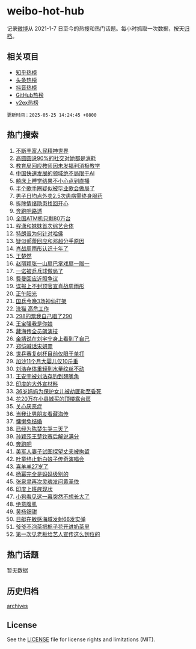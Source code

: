# weibo-hot-hub

记录[微博](https://www.weibo.com)从 2021-1-7 日至今的热搜和热门话题。每小时抓取一次数据，按天[归档](archives)。

## 相关项目

- [知乎热榜](https://github.com/lonnyzhang423/zhihu-hot-hub)
- [头条热榜](https://github.com/lonnyzhang423/toutiao-hot-hub)
- [抖音热榜](https://github.com/lonnyzhang423/douyin-hot-hub)
- [GitHub热榜](https://github.com/lonnyzhang423/github-hot-hub)
- [v2ex热榜](https://github.com/lonnyzhang423/v2ex-hot-hub)


`更新时间：2025-05-25 14:24:45 +0800`

## 热门搜索

1. [不断丰富人民精神世界](https://m.weibo.cn/search?containerid=100103type%3D1%26t%3D10%26q%3D%23%E4%B8%8D%E6%96%AD%E4%B8%B0%E5%AF%8C%E4%BA%BA%E6%B0%91%E7%B2%BE%E7%A5%9E%E4%B8%96%E7%95%8C%23&stream_entry_id=51&isnewpage=1&extparam=seat%3D1%26pos%3D0%26cate%3D10103%26c_type%3D51%26filter_type%3Drealtimehot%26stream_entry_id%3D51%26q%3D%2523%25E4%25B8%258D%25E6%2596%25AD%25E4%25B8%25B0%25E5%25AF%258C%25E4%25BA%25BA%25E6%25B0%2591%25E7%25B2%25BE%25E7%25A5%259E%25E4%25B8%2596%25E7%2595%258C%2523%26dgr%3D0%26display_time%3D1748154283%26pre_seqid%3D17481542837080391324752)
1. [高圆圆说90%的社交对她都是消耗](https://m.weibo.cn/search?containerid=100103type%3D1%26t%3D10%26q%3D%23%E9%AB%98%E5%9C%86%E5%9C%86%E8%AF%B490%25%E7%9A%84%E7%A4%BE%E4%BA%A4%E5%AF%B9%E5%A5%B9%E9%83%BD%E6%98%AF%E6%B6%88%E8%80%97%23&stream_entry_id=31&isnewpage=1&extparam=seat%3D1%26realpos%3D1%26flag%3D1%26band_rank%3D1%26pos%3D0%26lcate%3D5001%26c_type%3D31%26cate%3D5001%26filter_type%3Drealtimehot%26stream_entry_id%3D31%26q%3D%2523%25E9%25AB%2598%25E5%259C%2586%25E5%259C%2586%25E8%25AF%25B490%2525%25E7%259A%2584%25E7%25A4%25BE%25E4%25BA%25A4%25E5%25AF%25B9%25E5%25A5%25B9%25E9%2583%25BD%25E6%2598%25AF%25E6%25B6%2588%25E8%2580%2597%2523%26dgr%3D0%26display_time%3D1748154283%26pre_seqid%3D17481542837080391324752)
1. [教育局回应教师因未发福利消极教学](https://m.weibo.cn/search?containerid=100103type%3D1%26t%3D10%26q%3D%23%E6%95%99%E8%82%B2%E5%B1%80%E5%9B%9E%E5%BA%94%E6%95%99%E5%B8%88%E5%9B%A0%E6%9C%AA%E5%8F%91%E7%A6%8F%E5%88%A9%E6%B6%88%E6%9E%81%E6%95%99%E5%AD%A6%23&stream_entry_id=31&isnewpage=1&extparam=seat%3D1%26realpos%3D2%26flag%3D1%26band_rank%3D2%26pos%3D1%26lcate%3D5001%26c_type%3D31%26cate%3D5001%26filter_type%3Drealtimehot%26stream_entry_id%3D31%26q%3D%2523%25E6%2595%2599%25E8%2582%25B2%25E5%25B1%2580%25E5%259B%259E%25E5%25BA%2594%25E6%2595%2599%25E5%25B8%2588%25E5%259B%25A0%25E6%259C%25AA%25E5%258F%2591%25E7%25A6%258F%25E5%2588%25A9%25E6%25B6%2588%25E6%259E%2581%25E6%2595%2599%25E5%25AD%25A6%2523%26dgr%3D0%26display_time%3D1748154283%26pre_seqid%3D17481542837080391324752)
1. [中国快速发展的领域绝不局限于AI](https://m.weibo.cn/search?containerid=100103type%3D1%26t%3D10%26q%3D%23%E4%B8%AD%E5%9B%BD%E5%BF%AB%E9%80%9F%E5%8F%91%E5%B1%95%E7%9A%84%E9%A2%86%E5%9F%9F%E7%BB%9D%E4%B8%8D%E5%B1%80%E9%99%90%E4%BA%8EAI%23&stream_entry_id=31&isnewpage=1&extparam=seat%3D1%26realpos%3D3%26flag%3D1%26band_rank%3D3%26pos%3D2%26lcate%3D5001%26c_type%3D31%26cate%3D5001%26filter_type%3Drealtimehot%26stream_entry_id%3D31%26q%3D%2523%25E4%25B8%25AD%25E5%259B%25BD%25E5%25BF%25AB%25E9%2580%259F%25E5%258F%2591%25E5%25B1%2595%25E7%259A%2584%25E9%25A2%2586%25E5%259F%259F%25E7%25BB%259D%25E4%25B8%258D%25E5%25B1%2580%25E9%2599%2590%25E4%25BA%258EAI%2523%26dgr%3D0%26display_time%3D1748154283%26pre_seqid%3D17481542837080391324752)
1. [躺床上睡觉结果不小心点到直播](https://m.weibo.cn/search?containerid=100103type%3D1%26t%3D10%26q%3D%E8%BA%BA%E5%BA%8A%E4%B8%8A%E7%9D%A1%E8%A7%89%E7%BB%93%E6%9E%9C%E4%B8%8D%E5%B0%8F%E5%BF%83%E7%82%B9%E5%88%B0%E7%9B%B4%E6%92%AD&stream_entry_id=31&isnewpage=1&extparam=seat%3D1%26realpos%3D4%26flag%3D2%26band_rank%3D4%26pos%3D3%26lcate%3D5001%26c_type%3D31%26cate%3D5001%26filter_type%3Drealtimehot%26stream_entry_id%3D31%26q%3D%25E8%25BA%25BA%25E5%25BA%258A%25E4%25B8%258A%25E7%259D%25A1%25E8%25A7%2589%25E7%25BB%2593%25E6%259E%259C%25E4%25B8%258D%25E5%25B0%258F%25E5%25BF%2583%25E7%2582%25B9%25E5%2588%25B0%25E7%259B%25B4%25E6%2592%25AD%26dgr%3D0%26display_time%3D1748154283%26pre_seqid%3D17481542837080391324752)
1. [半个歌手圈疑似被毕业歌会做局了](https://m.weibo.cn/search?containerid=100103type%3D1%26t%3D10%26q%3D%E5%8D%8A%E4%B8%AA%E6%AD%8C%E6%89%8B%E5%9C%88%E7%96%91%E4%BC%BC%E8%A2%AB%E6%AF%95%E4%B8%9A%E6%AD%8C%E4%BC%9A%E5%81%9A%E5%B1%80%E4%BA%86&stream_entry_id=31&isnewpage=1&extparam=seat%3D1%26realpos%3D5%26flag%3D2%26band_rank%3D5%26pos%3D4%26lcate%3D5001%26c_type%3D31%26cate%3D5001%26filter_type%3Drealtimehot%26stream_entry_id%3D31%26q%3D%25E5%258D%258A%25E4%25B8%25AA%25E6%25AD%258C%25E6%2589%258B%25E5%259C%2588%25E7%2596%2591%25E4%25BC%25BC%25E8%25A2%25AB%25E6%25AF%2595%25E4%25B8%259A%25E6%25AD%258C%25E4%25BC%259A%25E5%2581%259A%25E5%25B1%2580%25E4%25BA%2586%26dgr%3D0%26display_time%3D1748154283%26pre_seqid%3D17481542837080391324752)
1. [男子日均点外卖2.5次患病需终身服药](https://m.weibo.cn/search?containerid=100103type%3D1%26t%3D10%26q%3D%23%E7%94%B7%E5%AD%90%E6%97%A5%E5%9D%87%E7%82%B9%E5%A4%96%E5%8D%962.5%E6%AC%A1%E6%82%A3%E7%97%85%E9%9C%80%E7%BB%88%E8%BA%AB%E6%9C%8D%E8%8D%AF%23&stream_entry_id=31&isnewpage=1&extparam=seat%3D1%26realpos%3D6%26flag%3D0%26band_rank%3D6%26pos%3D5%26lcate%3D5001%26c_type%3D31%26cate%3D5001%26filter_type%3Drealtimehot%26stream_entry_id%3D31%26q%3D%2523%25E7%2594%25B7%25E5%25AD%2590%25E6%2597%25A5%25E5%259D%2587%25E7%2582%25B9%25E5%25A4%2596%25E5%258D%25962.5%25E6%25AC%25A1%25E6%2582%25A3%25E7%2597%2585%25E9%259C%2580%25E7%25BB%2588%25E8%25BA%25AB%25E6%259C%258D%25E8%258D%25AF%2523%26dgr%3D0%26display_time%3D1748154283%26pre_seqid%3D17481542837080391324752)
1. [拆除情绪隐患找回开心](https://m.weibo.cn/search?containerid=100103type%3D1%26t%3D10%26q%3D%23%E6%8B%86%E9%99%A4%E6%83%85%E7%BB%AA%E9%9A%90%E6%82%A3%E6%89%BE%E5%9B%9E%E5%BC%80%E5%BF%83%23&stream_entry_id=31&isnewpage=1&extparam=seat%3D1%26adid%3D287534%26stream_entry_id%3D31%26lcate%3D5001%26q%3D%2523%25E6%258B%2586%25E9%2599%25A4%25E6%2583%2585%25E7%25BB%25AA%25E9%259A%2590%25E6%2582%25A3%25E6%2589%25BE%25E5%259B%259E%25E5%25BC%2580%25E5%25BF%2583%2523%26pos%3D6%26band_rank%3D7%26topic_ad%3D1%26cate%3D5001%26filter_type%3Drealtimehot%26is_ad_pos%3D1%26c_type%3D31%26dgr%3D0%26display_time%3D1748154283%26pre_seqid%3D17481542837080391324752)
1. [奔跑吧路透](https://m.weibo.cn/search?containerid=100103type%3D1%26t%3D10%26q%3D%E5%A5%94%E8%B7%91%E5%90%A7%E8%B7%AF%E9%80%8F&stream_entry_id=31&isnewpage=1&extparam=seat%3D1%26realpos%3D7%26flag%3D1%26band_rank%3D7%26pos%3D7%26lcate%3D5001%26c_type%3D31%26cate%3D5001%26filter_type%3Drealtimehot%26stream_entry_id%3D31%26q%3D%25E5%25A5%2594%25E8%25B7%2591%25E5%2590%25A7%25E8%25B7%25AF%25E9%2580%258F%26dgr%3D0%26display_time%3D1748154283%26pre_seqid%3D17481542837080391324752)
1. [全国ATM机只剩80万台](https://m.weibo.cn/search?containerid=100103type%3D1%26t%3D10%26q%3D%23%E5%85%A8%E5%9B%BDATM%E6%9C%BA%E5%8F%AA%E5%89%A980%E4%B8%87%E5%8F%B0%23&stream_entry_id=31&isnewpage=1&extparam=seat%3D1%26realpos%3D8%26flag%3D1%26band_rank%3D8%26pos%3D8%26lcate%3D5001%26c_type%3D31%26cate%3D5001%26filter_type%3Drealtimehot%26stream_entry_id%3D31%26q%3D%2523%25E5%2585%25A8%25E5%259B%25BDATM%25E6%259C%25BA%25E5%258F%25AA%25E5%2589%25A980%25E4%25B8%2587%25E5%258F%25B0%2523%26dgr%3D0%26display_time%3D1748154283%26pre_seqid%3D17481542837080391324752)
1. [程潇和妹妹首次综艺合体](https://m.weibo.cn/search?containerid=100103type%3D1%26t%3D10%26q%3D%23%E7%A8%8B%E6%BD%87%E5%92%8C%E5%A6%B9%E5%A6%B9%E9%A6%96%E6%AC%A1%E7%BB%BC%E8%89%BA%E5%90%88%E4%BD%93%23&stream_entry_id=31&isnewpage=1&extparam=seat%3D1%26realpos%3D9%26flag%3D0%26band_rank%3D9%26pos%3D9%26lcate%3D5001%26c_type%3D31%26cate%3D5001%26filter_type%3Drealtimehot%26stream_entry_id%3D31%26q%3D%2523%25E7%25A8%258B%25E6%25BD%2587%25E5%2592%258C%25E5%25A6%25B9%25E5%25A6%25B9%25E9%25A6%2596%25E6%25AC%25A1%25E7%25BB%25BC%25E8%2589%25BA%25E5%2590%2588%25E4%25BD%2593%2523%26dgr%3D0%26display_time%3D1748154283%26pre_seqid%3D17481542837080391324752)
1. [特朗普为何针对哈佛](https://m.weibo.cn/search?containerid=100103type%3D1%26t%3D10%26q%3D%23%E7%89%B9%E6%9C%97%E6%99%AE%E4%B8%BA%E4%BD%95%E9%92%88%E5%AF%B9%E5%93%88%E4%BD%9B%23&stream_entry_id=31&isnewpage=1&extparam=seat%3D1%26realpos%3D10%26flag%3D1%26band_rank%3D10%26pos%3D10%26lcate%3D5001%26c_type%3D31%26cate%3D5001%26filter_type%3Drealtimehot%26stream_entry_id%3D31%26q%3D%2523%25E7%2589%25B9%25E6%259C%2597%25E6%2599%25AE%25E4%25B8%25BA%25E4%25BD%2595%25E9%2592%2588%25E5%25AF%25B9%25E5%2593%2588%25E4%25BD%259B%2523%26dgr%3D0%26display_time%3D1748154283%26pre_seqid%3D17481542837080391324752)
1. [疑似郝蕾回应和邓超分手原因](https://m.weibo.cn/search?containerid=100103type%3D1%26t%3D10%26q%3D%23%E7%96%91%E4%BC%BC%E9%83%9D%E8%95%BE%E5%9B%9E%E5%BA%94%E5%92%8C%E9%82%93%E8%B6%85%E5%88%86%E6%89%8B%E5%8E%9F%E5%9B%A0%23&stream_entry_id=31&isnewpage=1&extparam=seat%3D1%26realpos%3D11%26flag%3D2%26band_rank%3D11%26pos%3D11%26lcate%3D5001%26c_type%3D31%26cate%3D5001%26filter_type%3Drealtimehot%26stream_entry_id%3D31%26q%3D%2523%25E7%2596%2591%25E4%25BC%25BC%25E9%2583%259D%25E8%2595%25BE%25E5%259B%259E%25E5%25BA%2594%25E5%2592%258C%25E9%2582%2593%25E8%25B6%2585%25E5%2588%2586%25E6%2589%258B%25E5%258E%259F%25E5%259B%25A0%2523%26dgr%3D0%26display_time%3D1748154283%26pre_seqid%3D17481542837080391324752)
1. [肖战周雨彤认识十年了](https://m.weibo.cn/search?containerid=100103type%3D1%26t%3D10%26q%3D%23%E8%82%96%E6%88%98%E5%91%A8%E9%9B%A8%E5%BD%A4%E8%AE%A4%E8%AF%86%E5%8D%81%E5%B9%B4%E4%BA%86%23&stream_entry_id=31&isnewpage=1&extparam=seat%3D1%26realpos%3D12%26flag%3D1%26band_rank%3D12%26pos%3D12%26lcate%3D5001%26c_type%3D31%26cate%3D5001%26filter_type%3Drealtimehot%26stream_entry_id%3D31%26q%3D%2523%25E8%2582%2596%25E6%2588%2598%25E5%2591%25A8%25E9%259B%25A8%25E5%25BD%25A4%25E8%25AE%25A4%25E8%25AF%2586%25E5%258D%2581%25E5%25B9%25B4%25E4%25BA%2586%2523%26dgr%3D0%26display_time%3D1748154283%26pre_seqid%3D17481542837080391324752)
1. [王楚然](https://m.weibo.cn/search?containerid=100103type%3D1%26t%3D10%26q%3D%E7%8E%8B%E6%A5%9A%E7%84%B6&stream_entry_id=31&isnewpage=1&extparam=seat%3D1%26realpos%3D13%26flag%3D1%26band_rank%3D13%26pos%3D13%26lcate%3D5001%26c_type%3D31%26cate%3D5001%26filter_type%3Drealtimehot%26stream_entry_id%3D31%26q%3D%25E7%258E%258B%25E6%25A5%259A%25E7%2584%25B6%26dgr%3D0%26display_time%3D1748154283%26pre_seqid%3D17481542837080391324752)
1. [赵丽颖张一山扇巴掌戏扇一赠一](https://m.weibo.cn/search?containerid=100103type%3D1%26t%3D10%26q%3D%E8%B5%B5%E4%B8%BD%E9%A2%96%E5%BC%A0%E4%B8%80%E5%B1%B1%E6%89%87%E5%B7%B4%E6%8E%8C%E6%88%8F%E6%89%87%E4%B8%80%E8%B5%A0%E4%B8%80&stream_entry_id=31&isnewpage=1&extparam=seat%3D1%26realpos%3D14%26flag%3D1%26band_rank%3D14%26pos%3D14%26lcate%3D5001%26c_type%3D31%26cate%3D5001%26filter_type%3Drealtimehot%26stream_entry_id%3D31%26q%3D%25E8%25B5%25B5%25E4%25B8%25BD%25E9%25A2%2596%25E5%25BC%25A0%25E4%25B8%2580%25E5%25B1%25B1%25E6%2589%2587%25E5%25B7%25B4%25E6%258E%258C%25E6%2588%258F%25E6%2589%2587%25E4%25B8%2580%25E8%25B5%25A0%25E4%25B8%2580%26dgr%3D0%26display_time%3D1748154283%26pre_seqid%3D17481542837080391324752)
1. [一诺被乒乓球做局了](https://m.weibo.cn/search?containerid=100103type%3D1%26t%3D10%26q%3D%23%E4%B8%80%E8%AF%BA%E8%A2%AB%E4%B9%92%E4%B9%93%E7%90%83%E5%81%9A%E5%B1%80%E4%BA%86%23&stream_entry_id=31&isnewpage=1&extparam=seat%3D1%26realpos%3D15%26flag%3D0%26band_rank%3D15%26pos%3D15%26lcate%3D5001%26c_type%3D31%26cate%3D5001%26filter_type%3Drealtimehot%26stream_entry_id%3D31%26q%3D%2523%25E4%25B8%2580%25E8%25AF%25BA%25E8%25A2%25AB%25E4%25B9%2592%25E4%25B9%2593%25E7%2590%2583%25E5%2581%259A%25E5%25B1%2580%25E4%25BA%2586%2523%26dgr%3D0%26display_time%3D1748154283%26pre_seqid%3D17481542837080391324752)
1. [费曼回应近照争议](https://m.weibo.cn/search?containerid=100103type%3D1%26t%3D10%26q%3D%23%E8%B4%B9%E6%9B%BC%E5%9B%9E%E5%BA%94%E8%BF%91%E7%85%A7%E4%BA%89%E8%AE%AE%23&stream_entry_id=31&isnewpage=1&extparam=seat%3D1%26realpos%3D16%26flag%3D1%26band_rank%3D16%26pos%3D16%26lcate%3D5001%26c_type%3D31%26cate%3D5001%26filter_type%3Drealtimehot%26stream_entry_id%3D31%26q%3D%2523%25E8%25B4%25B9%25E6%259B%25BC%25E5%259B%259E%25E5%25BA%2594%25E8%25BF%2591%25E7%2585%25A7%25E4%25BA%2589%25E8%25AE%25AE%2523%26dgr%3D0%26display_time%3D1748154283%26pre_seqid%3D17481542837080391324752)
1. [谍报上不封顶官宣肖战周雨彤](https://m.weibo.cn/search?containerid=100103type%3D1%26t%3D10%26q%3D%23%E8%B0%8D%E6%8A%A5%E4%B8%8A%E4%B8%8D%E5%B0%81%E9%A1%B6%E5%AE%98%E5%AE%A3%E8%82%96%E6%88%98%E5%91%A8%E9%9B%A8%E5%BD%A4%23&stream_entry_id=31&isnewpage=1&extparam=seat%3D1%26realpos%3D17%26flag%3D0%26band_rank%3D17%26pos%3D17%26lcate%3D5001%26c_type%3D31%26cate%3D5001%26filter_type%3Drealtimehot%26stream_entry_id%3D31%26q%3D%2523%25E8%25B0%258D%25E6%258A%25A5%25E4%25B8%258A%25E4%25B8%258D%25E5%25B0%2581%25E9%25A1%25B6%25E5%25AE%2598%25E5%25AE%25A3%25E8%2582%2596%25E6%2588%2598%25E5%2591%25A8%25E9%259B%25A8%25E5%25BD%25A4%2523%26dgr%3D0%26display_time%3D1748154283%26pre_seqid%3D17481542837080391324752)
1. [正午阳光](https://m.weibo.cn/search?containerid=100103type%3D1%26t%3D10%26q%3D%E6%AD%A3%E5%8D%88%E9%98%B3%E5%85%89&stream_entry_id=31&isnewpage=1&extparam=seat%3D1%26realpos%3D18%26flag%3D0%26band_rank%3D18%26pos%3D18%26lcate%3D5001%26c_type%3D31%26cate%3D5001%26filter_type%3Drealtimehot%26stream_entry_id%3D31%26q%3D%25E6%25AD%25A3%25E5%258D%2588%25E9%2598%25B3%25E5%2585%2589%26dgr%3D0%26display_time%3D1748154283%26pre_seqid%3D17481542837080391324752)
1. [国乒今晚3场神仙打架](https://m.weibo.cn/search?containerid=100103type%3D1%26t%3D10%26q%3D%E5%9B%BD%E4%B9%92%E4%BB%8A%E6%99%9A3%E5%9C%BA%E7%A5%9E%E4%BB%99%E6%89%93%E6%9E%B6&stream_entry_id=31&isnewpage=1&extparam=seat%3D1%26realpos%3D19%26flag%3D0%26band_rank%3D19%26pos%3D19%26lcate%3D5001%26c_type%3D31%26cate%3D5001%26filter_type%3Drealtimehot%26stream_entry_id%3D31%26q%3D%25E5%259B%25BD%25E4%25B9%2592%25E4%25BB%258A%25E6%2599%259A3%25E5%259C%25BA%25E7%25A5%259E%25E4%25BB%2599%25E6%2589%2593%25E6%259E%25B6%26dgr%3D0%26display_time%3D1748154283%26pre_seqid%3D17481542837080391324752)
1. [洗猫 高危工作](https://m.weibo.cn/search?containerid=100103type%3D1%26t%3D10%26q%3D%E6%B4%97%E7%8C%AB+%E9%AB%98%E5%8D%B1%E5%B7%A5%E4%BD%9C&stream_entry_id=31&isnewpage=1&extparam=seat%3D1%26realpos%3D20%26flag%3D0%26band_rank%3D20%26pos%3D20%26lcate%3D5001%26c_type%3D31%26cate%3D5001%26filter_type%3Drealtimehot%26stream_entry_id%3D31%26q%3D%25E6%25B4%2597%25E7%258C%25AB%2520%25E9%25AB%2598%25E5%258D%25B1%25E5%25B7%25A5%25E4%25BD%259C%26dgr%3D0%26display_time%3D1748154283%26pre_seqid%3D17481542837080391324752)
1. [298的票我自己唱了290](https://m.weibo.cn/search?containerid=100103type%3D1%26t%3D10%26q%3D298%E7%9A%84%E7%A5%A8%E6%88%91%E8%87%AA%E5%B7%B1%E5%94%B1%E4%BA%86290&stream_entry_id=31&isnewpage=1&extparam=seat%3D1%26realpos%3D21%26flag%3D1%26band_rank%3D21%26pos%3D21%26lcate%3D5001%26c_type%3D31%26cate%3D5001%26filter_type%3Drealtimehot%26stream_entry_id%3D31%26q%3D298%25E7%259A%2584%25E7%25A5%25A8%25E6%2588%2591%25E8%2587%25AA%25E5%25B7%25B1%25E5%2594%25B1%25E4%25BA%2586290%26dgr%3D0%26display_time%3D1748154283%26pre_seqid%3D17481542837080391324752)
1. [王宝强我是你娘](https://m.weibo.cn/search?containerid=100103type%3D1%26t%3D10%26q%3D%E7%8E%8B%E5%AE%9D%E5%BC%BA%E6%88%91%E6%98%AF%E4%BD%A0%E5%A8%98&stream_entry_id=31&isnewpage=1&extparam=seat%3D1%26realpos%3D22%26flag%3D1%26band_rank%3D22%26pos%3D22%26lcate%3D5001%26c_type%3D31%26cate%3D5001%26filter_type%3Drealtimehot%26stream_entry_id%3D31%26q%3D%25E7%258E%258B%25E5%25AE%259D%25E5%25BC%25BA%25E6%2588%2591%25E6%2598%25AF%25E4%25BD%25A0%25E5%25A8%2598%26dgr%3D0%26display_time%3D1748154283%26pre_seqid%3D17481542837080391324752)
1. [藏海传全员飙演技](https://m.weibo.cn/search?containerid=100103type%3D1%26t%3D10%26q%3D%23%E8%97%8F%E6%B5%B7%E4%BC%A0%E5%85%A8%E5%91%98%E9%A3%99%E6%BC%94%E6%8A%80%23&stream_entry_id=31&isnewpage=1&extparam=seat%3D1%26realpos%3D23%26flag%3D1%26band_rank%3D23%26pos%3D23%26lcate%3D5001%26c_type%3D31%26cate%3D5001%26filter_type%3Drealtimehot%26stream_entry_id%3D31%26q%3D%2523%25E8%2597%258F%25E6%25B5%25B7%25E4%25BC%25A0%25E5%2585%25A8%25E5%2591%2598%25E9%25A3%2599%25E6%25BC%2594%25E6%258A%2580%2523%26dgr%3D0%26display_time%3D1748154283%26pre_seqid%3D17481542837080391324752)
1. [金靖说在刘宇宁身上看到了自己](https://m.weibo.cn/search?containerid=100103type%3D1%26t%3D10%26q%3D%23%E9%87%91%E9%9D%96%E8%AF%B4%E5%9C%A8%E5%88%98%E5%AE%87%E5%AE%81%E8%BA%AB%E4%B8%8A%E7%9C%8B%E5%88%B0%E4%BA%86%E8%87%AA%E5%B7%B1%23&stream_entry_id=31&isnewpage=1&extparam=seat%3D1%26realpos%3D24%26flag%3D1%26band_rank%3D24%26pos%3D24%26lcate%3D5001%26c_type%3D31%26cate%3D5001%26filter_type%3Drealtimehot%26stream_entry_id%3D31%26q%3D%2523%25E9%2587%2591%25E9%259D%2596%25E8%25AF%25B4%25E5%259C%25A8%25E5%2588%2598%25E5%25AE%2587%25E5%25AE%2581%25E8%25BA%25AB%25E4%25B8%258A%25E7%259C%258B%25E5%2588%25B0%25E4%25BA%2586%25E8%2587%25AA%25E5%25B7%25B1%2523%26dgr%3D0%26display_time%3D1748154283%26pre_seqid%3D17481542837080391324752)
1. [郑恺喊话宋妍霏](https://m.weibo.cn/search?containerid=100103type%3D1%26t%3D10%26q%3D%E9%83%91%E6%81%BA%E5%96%8A%E8%AF%9D%E5%AE%8B%E5%A6%8D%E9%9C%8F&stream_entry_id=31&isnewpage=1&extparam=seat%3D1%26realpos%3D25%26flag%3D1%26band_rank%3D25%26pos%3D25%26lcate%3D5001%26c_type%3D31%26cate%3D5001%26filter_type%3Drealtimehot%26stream_entry_id%3D31%26q%3D%25E9%2583%2591%25E6%2581%25BA%25E5%2596%258A%25E8%25AF%259D%25E5%25AE%258B%25E5%25A6%258D%25E9%259C%258F%26dgr%3D0%26display_time%3D1748154283%26pre_seqid%3D17481542837080391324752)
1. [世乒赛复刻杯目前仅限于单打](https://m.weibo.cn/search?containerid=100103type%3D1%26t%3D10%26q%3D%23%E4%B8%96%E4%B9%92%E8%B5%9B%E5%A4%8D%E5%88%BB%E6%9D%AF%E7%9B%AE%E5%89%8D%E4%BB%85%E9%99%90%E4%BA%8E%E5%8D%95%E6%89%93%23&stream_entry_id=31&isnewpage=1&extparam=seat%3D1%26realpos%3D26%26flag%3D0%26band_rank%3D26%26pos%3D26%26lcate%3D5001%26c_type%3D31%26cate%3D5001%26filter_type%3Drealtimehot%26stream_entry_id%3D31%26q%3D%2523%25E4%25B8%2596%25E4%25B9%2592%25E8%25B5%259B%25E5%25A4%258D%25E5%2588%25BB%25E6%259D%25AF%25E7%259B%25AE%25E5%2589%258D%25E4%25BB%2585%25E9%2599%2590%25E4%25BA%258E%25E5%258D%2595%25E6%2589%2593%2523%26dgr%3D0%26display_time%3D1748154283%26pre_seqid%3D17481542837080391324752)
1. [加沙11个月大婴儿仅10斤重](https://m.weibo.cn/search?containerid=100103type%3D1%26t%3D10%26q%3D%23%E5%8A%A0%E6%B2%9911%E4%B8%AA%E6%9C%88%E5%A4%A7%E5%A9%B4%E5%84%BF%E4%BB%8510%E6%96%A4%E9%87%8D%23&stream_entry_id=31&isnewpage=1&extparam=seat%3D1%26realpos%3D27%26flag%3D1%26band_rank%3D27%26pos%3D27%26lcate%3D5001%26c_type%3D31%26cate%3D5001%26filter_type%3Drealtimehot%26stream_entry_id%3D31%26q%3D%2523%25E5%258A%25A0%25E6%25B2%259911%25E4%25B8%25AA%25E6%259C%2588%25E5%25A4%25A7%25E5%25A9%25B4%25E5%2584%25BF%25E4%25BB%258510%25E6%2596%25A4%25E9%2587%258D%2523%26dgr%3D0%26display_time%3D1748154283%26pre_seqid%3D17481542837080391324752)
1. [刘浩存体重轻到水量纹丝不动](https://m.weibo.cn/search?containerid=100103type%3D1%26t%3D10%26q%3D%E5%88%98%E6%B5%A9%E5%AD%98%E4%BD%93%E9%87%8D%E8%BD%BB%E5%88%B0%E6%B0%B4%E9%87%8F%E7%BA%B9%E4%B8%9D%E4%B8%8D%E5%8A%A8&stream_entry_id=31&isnewpage=1&extparam=seat%3D1%26realpos%3D28%26flag%3D0%26band_rank%3D28%26pos%3D28%26lcate%3D5001%26c_type%3D31%26cate%3D5001%26filter_type%3Drealtimehot%26stream_entry_id%3D31%26q%3D%25E5%2588%2598%25E6%25B5%25A9%25E5%25AD%2598%25E4%25BD%2593%25E9%2587%258D%25E8%25BD%25BB%25E5%2588%25B0%25E6%25B0%25B4%25E9%2587%258F%25E7%25BA%25B9%25E4%25B8%259D%25E4%25B8%258D%25E5%258A%25A8%26dgr%3D0%26display_time%3D1748154283%26pre_seqid%3D17481542837080391324752)
1. [王安宇被刘浩存钓到翘嘴角](https://m.weibo.cn/search?containerid=100103type%3D1%26t%3D10%26q%3D%E7%8E%8B%E5%AE%89%E5%AE%87%E8%A2%AB%E5%88%98%E6%B5%A9%E5%AD%98%E9%92%93%E5%88%B0%E7%BF%98%E5%98%B4%E8%A7%92&stream_entry_id=31&isnewpage=1&extparam=seat%3D1%26realpos%3D29%26flag%3D1%26band_rank%3D29%26pos%3D29%26lcate%3D5001%26c_type%3D31%26cate%3D5001%26filter_type%3Drealtimehot%26stream_entry_id%3D31%26q%3D%25E7%258E%258B%25E5%25AE%2589%25E5%25AE%2587%25E8%25A2%25AB%25E5%2588%2598%25E6%25B5%25A9%25E5%25AD%2598%25E9%2592%2593%25E5%2588%25B0%25E7%25BF%2598%25E5%2598%25B4%25E8%25A7%2592%26dgr%3D0%26display_time%3D1748154283%26pre_seqid%3D17481542837080391324752)
1. [印度的大外宣材料](https://m.weibo.cn/search?containerid=100103type%3D1%26t%3D10%26q%3D%E5%8D%B0%E5%BA%A6%E7%9A%84%E5%A4%A7%E5%A4%96%E5%AE%A3%E6%9D%90%E6%96%99&stream_entry_id=31&isnewpage=1&extparam=seat%3D1%26realpos%3D30%26flag%3D1%26band_rank%3D30%26pos%3D30%26lcate%3D5001%26c_type%3D31%26cate%3D5001%26filter_type%3Drealtimehot%26stream_entry_id%3D31%26q%3D%25E5%258D%25B0%25E5%25BA%25A6%25E7%259A%2584%25E5%25A4%25A7%25E5%25A4%2596%25E5%25AE%25A3%25E6%259D%2590%25E6%2596%2599%26dgr%3D0%26display_time%3D1748154283%26pre_seqid%3D17481542837080391324752)
1. [36岁妈妈为保护女儿被劫匪勒至昏死](https://m.weibo.cn/search?containerid=100103type%3D1%26t%3D10%26q%3D%2336%E5%B2%81%E5%A6%88%E5%A6%88%E4%B8%BA%E4%BF%9D%E6%8A%A4%E5%A5%B3%E5%84%BF%E8%A2%AB%E5%8A%AB%E5%8C%AA%E5%8B%92%E8%87%B3%E6%98%8F%E6%AD%BB%23&stream_entry_id=31&isnewpage=1&extparam=seat%3D1%26realpos%3D31%26flag%3D1%26band_rank%3D31%26pos%3D31%26lcate%3D5001%26c_type%3D31%26cate%3D5001%26filter_type%3Drealtimehot%26stream_entry_id%3D31%26q%3D%252336%25E5%25B2%2581%25E5%25A6%2588%25E5%25A6%2588%25E4%25B8%25BA%25E4%25BF%259D%25E6%258A%25A4%25E5%25A5%25B3%25E5%2584%25BF%25E8%25A2%25AB%25E5%258A%25AB%25E5%258C%25AA%25E5%258B%2592%25E8%2587%25B3%25E6%2598%258F%25E6%25AD%25BB%2523%26dgr%3D0%26display_time%3D1748154283%26pre_seqid%3D17481542837080391324752)
1. [花20万在小县城买的顶楼露台房](https://m.weibo.cn/search?containerid=100103type%3D1%26t%3D10%26q%3D%E8%8A%B120%E4%B8%87%E5%9C%A8%E5%B0%8F%E5%8E%BF%E5%9F%8E%E4%B9%B0%E7%9A%84%E9%A1%B6%E6%A5%BC%E9%9C%B2%E5%8F%B0%E6%88%BF&stream_entry_id=31&isnewpage=1&extparam=seat%3D1%26realpos%3D32%26flag%3D1%26band_rank%3D32%26pos%3D32%26lcate%3D5001%26c_type%3D31%26cate%3D5001%26filter_type%3Drealtimehot%26stream_entry_id%3D31%26q%3D%25E8%258A%25B120%25E4%25B8%2587%25E5%259C%25A8%25E5%25B0%258F%25E5%258E%25BF%25E5%259F%258E%25E4%25B9%25B0%25E7%259A%2584%25E9%25A1%25B6%25E6%25A5%25BC%25E9%259C%25B2%25E5%258F%25B0%25E6%2588%25BF%26dgr%3D0%26display_time%3D1748154283%26pre_seqid%3D17481542837080391324752)
1. [关心厌恶症](https://m.weibo.cn/search?containerid=100103type%3D1%26t%3D10%26q%3D%E5%85%B3%E5%BF%83%E5%8E%8C%E6%81%B6%E7%97%87&stream_entry_id=31&isnewpage=1&extparam=seat%3D1%26realpos%3D33%26flag%3D0%26band_rank%3D33%26pos%3D33%26lcate%3D5001%26c_type%3D31%26cate%3D5001%26filter_type%3Drealtimehot%26stream_entry_id%3D31%26q%3D%25E5%2585%25B3%25E5%25BF%2583%25E5%258E%258C%25E6%2581%25B6%25E7%2597%2587%26dgr%3D0%26display_time%3D1748154283%26pre_seqid%3D17481542837080391324752)
1. [当我让男朋友看藏海传](https://m.weibo.cn/search?containerid=100103type%3D1%26t%3D10%26q%3D%E5%BD%93%E6%88%91%E8%AE%A9%E7%94%B7%E6%9C%8B%E5%8F%8B%E7%9C%8B%E8%97%8F%E6%B5%B7%E4%BC%A0&stream_entry_id=31&isnewpage=1&extparam=seat%3D1%26realpos%3D34%26flag%3D1%26band_rank%3D34%26pos%3D34%26lcate%3D5001%26c_type%3D31%26cate%3D5001%26filter_type%3Drealtimehot%26stream_entry_id%3D31%26q%3D%25E5%25BD%2593%25E6%2588%2591%25E8%25AE%25A9%25E7%2594%25B7%25E6%259C%258B%25E5%258F%258B%25E7%259C%258B%25E8%2597%258F%25E6%25B5%25B7%25E4%25BC%25A0%26dgr%3D0%26display_time%3D1748154283%26pre_seqid%3D17481542837080391324752)
1. [慵懒兔结婚](https://m.weibo.cn/search?containerid=100103type%3D1%26t%3D10%26q%3D%E6%85%B5%E6%87%92%E5%85%94%E7%BB%93%E5%A9%9A&stream_entry_id=31&isnewpage=1&extparam=seat%3D1%26realpos%3D35%26flag%3D1%26band_rank%3D35%26pos%3D35%26lcate%3D5001%26c_type%3D31%26cate%3D5001%26filter_type%3Drealtimehot%26stream_entry_id%3D31%26q%3D%25E6%2585%25B5%25E6%2587%2592%25E5%2585%2594%25E7%25BB%2593%25E5%25A9%259A%26dgr%3D0%26display_time%3D1748154283%26pre_seqid%3D17481542837080391324752)
1. [已经为陈楚生哭三天了](https://m.weibo.cn/search?containerid=100103type%3D1%26t%3D10%26q%3D%E5%B7%B2%E7%BB%8F%E4%B8%BA%E9%99%88%E6%A5%9A%E7%94%9F%E5%93%AD%E4%B8%89%E5%A4%A9%E4%BA%86&stream_entry_id=31&isnewpage=1&extparam=seat%3D1%26realpos%3D36%26flag%3D1%26band_rank%3D36%26pos%3D36%26lcate%3D5001%26c_type%3D31%26cate%3D5001%26filter_type%3Drealtimehot%26stream_entry_id%3D31%26q%3D%25E5%25B7%25B2%25E7%25BB%258F%25E4%25B8%25BA%25E9%2599%2588%25E6%25A5%259A%25E7%2594%259F%25E5%2593%25AD%25E4%25B8%2589%25E5%25A4%25A9%25E4%25BA%2586%26dgr%3D0%26display_time%3D1748154283%26pre_seqid%3D17481542837080391324752)
1. [孙颖莎王楚钦赛后解说满分](https://m.weibo.cn/search?containerid=100103type%3D1%26t%3D10%26q%3D%23%E5%AD%99%E9%A2%96%E8%8E%8E%E7%8E%8B%E6%A5%9A%E9%92%A6%E8%B5%9B%E5%90%8E%E8%A7%A3%E8%AF%B4%E6%BB%A1%E5%88%86%23&stream_entry_id=31&isnewpage=1&extparam=seat%3D1%26realpos%3D37%26flag%3D1%26band_rank%3D37%26pos%3D37%26lcate%3D5001%26c_type%3D31%26cate%3D5001%26filter_type%3Drealtimehot%26stream_entry_id%3D31%26q%3D%2523%25E5%25AD%2599%25E9%25A2%2596%25E8%258E%258E%25E7%258E%258B%25E6%25A5%259A%25E9%2592%25A6%25E8%25B5%259B%25E5%2590%258E%25E8%25A7%25A3%25E8%25AF%25B4%25E6%25BB%25A1%25E5%2588%2586%2523%26dgr%3D0%26display_time%3D1748154283%26pre_seqid%3D17481542837080391324752)
1. [奔跑吧](https://m.weibo.cn/search?containerid=100103type%3D1%26t%3D10%26q%3D%E5%A5%94%E8%B7%91%E5%90%A7&stream_entry_id=31&isnewpage=1&extparam=seat%3D1%26realpos%3D38%26flag%3D0%26band_rank%3D38%26pos%3D38%26lcate%3D5001%26c_type%3D31%26cate%3D5001%26filter_type%3Drealtimehot%26stream_entry_id%3D31%26q%3D%25E5%25A5%2594%25E8%25B7%2591%25E5%2590%25A7%26dgr%3D0%26display_time%3D1748154283%26pre_seqid%3D17481542837080391324752)
1. [美军人妻子试图探望丈夫被拘留](https://m.weibo.cn/search?containerid=100103type%3D1%26t%3D10%26q%3D%E7%BE%8E%E5%86%9B%E4%BA%BA%E5%A6%BB%E5%AD%90%E8%AF%95%E5%9B%BE%E6%8E%A2%E6%9C%9B%E4%B8%88%E5%A4%AB%E8%A2%AB%E6%8B%98%E7%95%99&stream_entry_id=31&isnewpage=1&extparam=seat%3D1%26realpos%3D39%26flag%3D1%26band_rank%3D39%26pos%3D39%26lcate%3D5001%26c_type%3D31%26cate%3D5001%26filter_type%3Drealtimehot%26stream_entry_id%3D31%26q%3D%25E7%25BE%258E%25E5%2586%259B%25E4%25BA%25BA%25E5%25A6%25BB%25E5%25AD%2590%25E8%25AF%2595%25E5%259B%25BE%25E6%258E%25A2%25E6%259C%259B%25E4%25B8%2588%25E5%25A4%25AB%25E8%25A2%25AB%25E6%258B%2598%25E7%2595%2599%26dgr%3D0%26display_time%3D1748154283%26pre_seqid%3D17481542837080391324752)
1. [叶童终止新白娘子传奇演唱会](https://m.weibo.cn/search?containerid=100103type%3D1%26t%3D10%26q%3D%23%E5%8F%B6%E7%AB%A5%E7%BB%88%E6%AD%A2%E6%96%B0%E7%99%BD%E5%A8%98%E5%AD%90%E4%BC%A0%E5%A5%87%E6%BC%94%E5%94%B1%E4%BC%9A%23&stream_entry_id=31&isnewpage=1&extparam=seat%3D1%26realpos%3D40%26flag%3D0%26band_rank%3D40%26pos%3D40%26lcate%3D5001%26c_type%3D31%26cate%3D5001%26filter_type%3Drealtimehot%26stream_entry_id%3D31%26q%3D%2523%25E5%258F%25B6%25E7%25AB%25A5%25E7%25BB%2588%25E6%25AD%25A2%25E6%2596%25B0%25E7%2599%25BD%25E5%25A8%2598%25E5%25AD%2590%25E4%25BC%25A0%25E5%25A5%2587%25E6%25BC%2594%25E5%2594%25B1%25E4%25BC%259A%2523%26dgr%3D0%26display_time%3D1748154283%26pre_seqid%3D17481542837080391324752)
1. [喜羊羊27岁了](https://m.weibo.cn/search?containerid=100103type%3D1%26t%3D10%26q%3D%23%E5%96%9C%E7%BE%8A%E7%BE%8A27%E5%B2%81%E4%BA%86%23&stream_entry_id=31&isnewpage=1&extparam=seat%3D1%26realpos%3D41%26flag%3D0%26band_rank%3D41%26pos%3D41%26lcate%3D5001%26c_type%3D31%26cate%3D5001%26filter_type%3Drealtimehot%26stream_entry_id%3D31%26q%3D%2523%25E5%2596%259C%25E7%25BE%258A%25E7%25BE%258A27%25E5%25B2%2581%25E4%25BA%2586%2523%26dgr%3D0%26display_time%3D1748154283%26pre_seqid%3D17481542837080391324752)
1. [杨幂完全是妈妈级别的](https://m.weibo.cn/search?containerid=100103type%3D1%26t%3D10%26q%3D%23%E6%9D%A8%E5%B9%82%E5%AE%8C%E5%85%A8%E6%98%AF%E5%A6%88%E5%A6%88%E7%BA%A7%E5%88%AB%E7%9A%84%23&stream_entry_id=31&isnewpage=1&extparam=seat%3D1%26realpos%3D42%26flag%3D1%26band_rank%3D42%26pos%3D42%26lcate%3D5001%26c_type%3D31%26cate%3D5001%26filter_type%3Drealtimehot%26stream_entry_id%3D31%26q%3D%2523%25E6%259D%25A8%25E5%25B9%2582%25E5%25AE%258C%25E5%2585%25A8%25E6%2598%25AF%25E5%25A6%2588%25E5%25A6%2588%25E7%25BA%25A7%25E5%2588%25AB%25E7%259A%2584%2523%26dgr%3D0%26display_time%3D1748154283%26pre_seqid%3D17481542837080391324752)
1. [张泉灵再次灵魂发问黄圣依](https://m.weibo.cn/search?containerid=100103type%3D1%26t%3D10%26q%3D%E5%BC%A0%E6%B3%89%E7%81%B5%E5%86%8D%E6%AC%A1%E7%81%B5%E9%AD%82%E5%8F%91%E9%97%AE%E9%BB%84%E5%9C%A3%E4%BE%9D&stream_entry_id=31&isnewpage=1&extparam=seat%3D1%26realpos%3D43%26flag%3D1%26band_rank%3D43%26pos%3D43%26lcate%3D5001%26c_type%3D31%26cate%3D5001%26filter_type%3Drealtimehot%26stream_entry_id%3D31%26q%3D%25E5%25BC%25A0%25E6%25B3%2589%25E7%2581%25B5%25E5%2586%258D%25E6%25AC%25A1%25E7%2581%25B5%25E9%25AD%2582%25E5%258F%2591%25E9%2597%25AE%25E9%25BB%2584%25E5%259C%25A3%25E4%25BE%259D%26dgr%3D0%26display_time%3D1748154283%26pre_seqid%3D17481542837080391324752)
1. [印度上班族现状](https://m.weibo.cn/search?containerid=100103type%3D1%26t%3D10%26q%3D%E5%8D%B0%E5%BA%A6%E4%B8%8A%E7%8F%AD%E6%97%8F%E7%8E%B0%E7%8A%B6&stream_entry_id=31&isnewpage=1&extparam=seat%3D1%26realpos%3D44%26flag%3D1%26band_rank%3D44%26pos%3D44%26lcate%3D5001%26c_type%3D31%26cate%3D5001%26filter_type%3Drealtimehot%26stream_entry_id%3D31%26q%3D%25E5%258D%25B0%25E5%25BA%25A6%25E4%25B8%258A%25E7%258F%25AD%25E6%2597%258F%25E7%258E%25B0%25E7%258A%25B6%26dgr%3D0%26display_time%3D1748154283%26pre_seqid%3D17481542837080391324752)
1. [小狗看见这一幕突然不想长大了](https://m.weibo.cn/search?containerid=100103type%3D1%26t%3D10%26q%3D%E5%B0%8F%E7%8B%97%E7%9C%8B%E8%A7%81%E8%BF%99%E4%B8%80%E5%B9%95%E7%AA%81%E7%84%B6%E4%B8%8D%E6%83%B3%E9%95%BF%E5%A4%A7%E4%BA%86&stream_entry_id=31&isnewpage=1&extparam=seat%3D1%26realpos%3D45%26flag%3D1%26band_rank%3D45%26pos%3D45%26lcate%3D5001%26c_type%3D31%26cate%3D5001%26filter_type%3Drealtimehot%26stream_entry_id%3D31%26q%3D%25E5%25B0%258F%25E7%258B%2597%25E7%259C%258B%25E8%25A7%2581%25E8%25BF%2599%25E4%25B8%2580%25E5%25B9%2595%25E7%25AA%2581%25E7%2584%25B6%25E4%25B8%258D%25E6%2583%25B3%25E9%2595%25BF%25E5%25A4%25A7%25E4%25BA%2586%26dgr%3D0%26display_time%3D1748154283%26pre_seqid%3D17481542837080391324752)
1. [绝意腹肌](https://m.weibo.cn/search?containerid=100103type%3D1%26t%3D10%26q%3D%23%E7%BB%9D%E6%84%8F%E8%85%B9%E8%82%8C%23&stream_entry_id=31&isnewpage=1&extparam=seat%3D1%26realpos%3D46%26flag%3D1%26band_rank%3D46%26pos%3D46%26lcate%3D5001%26c_type%3D31%26cate%3D5001%26filter_type%3Drealtimehot%26stream_entry_id%3D31%26q%3D%2523%25E7%25BB%259D%25E6%2584%258F%25E8%2585%25B9%25E8%2582%258C%2523%26dgr%3D0%26display_time%3D1748154283%26pre_seqid%3D17481542837080391324752)
1. [黄杨钿甜](https://m.weibo.cn/search?containerid=100103type%3D1%26t%3D10%26q%3D%E9%BB%84%E6%9D%A8%E9%92%BF%E7%94%9C&stream_entry_id=31&isnewpage=1&extparam=seat%3D1%26realpos%3D47%26flag%3D1%26band_rank%3D47%26pos%3D47%26lcate%3D5001%26c_type%3D31%26cate%3D5001%26filter_type%3Drealtimehot%26stream_entry_id%3D31%26q%3D%25E9%25BB%2584%25E6%259D%25A8%25E9%2592%25BF%25E7%2594%259C%26dgr%3D0%26display_time%3D1748154283%26pre_seqid%3D17481542837080391324752)
1. [日艇在敏感海域发射66发实弹](https://m.weibo.cn/search?containerid=100103type%3D1%26t%3D10%26q%3D%23%E6%97%A5%E8%89%87%E5%9C%A8%E6%95%8F%E6%84%9F%E6%B5%B7%E5%9F%9F%E5%8F%91%E5%B0%8466%E5%8F%91%E5%AE%9E%E5%BC%B9%23&stream_entry_id=31&isnewpage=1&extparam=seat%3D1%26realpos%3D48%26flag%3D1%26band_rank%3D48%26pos%3D48%26lcate%3D5001%26c_type%3D31%26cate%3D5001%26filter_type%3Drealtimehot%26stream_entry_id%3D31%26q%3D%2523%25E6%2597%25A5%25E8%2589%2587%25E5%259C%25A8%25E6%2595%258F%25E6%2584%259F%25E6%25B5%25B7%25E5%259F%259F%25E5%258F%2591%25E5%25B0%258466%25E5%258F%2591%25E5%25AE%259E%25E5%25BC%25B9%2523%26dgr%3D0%26display_time%3D1748154283%26pre_seqid%3D17481542837080391324752)
1. [爷爷不泡茶把栀子花开进奶茶里](https://m.weibo.cn/search?containerid=100103type%3D1%26t%3D10%26q%3D%23%E7%88%B7%E7%88%B7%E4%B8%8D%E6%B3%A1%E8%8C%B6%E6%8A%8A%E6%A0%80%E5%AD%90%E8%8A%B1%E5%BC%80%E8%BF%9B%E5%A5%B6%E8%8C%B6%E9%87%8C%23&stream_entry_id=31&isnewpage=1&extparam=seat%3D1%26realpos%3D49%26flag%3D0%26band_rank%3D49%26pos%3D49%26lcate%3D5001%26c_type%3D31%26cate%3D5001%26filter_type%3Drealtimehot%26stream_entry_id%3D31%26q%3D%2523%25E7%2588%25B7%25E7%2588%25B7%25E4%25B8%258D%25E6%25B3%25A1%25E8%258C%25B6%25E6%258A%258A%25E6%25A0%2580%25E5%25AD%2590%25E8%258A%25B1%25E5%25BC%2580%25E8%25BF%259B%25E5%25A5%25B6%25E8%258C%25B6%25E9%2587%258C%2523%26dgr%3D0%26display_time%3D1748154283%26pre_seqid%3D17481542837080391324752)
1. [第一次见老板给艺人宣传这么到位的](https://m.weibo.cn/search?containerid=100103type%3D1%26t%3D10%26q%3D%E7%AC%AC%E4%B8%80%E6%AC%A1%E8%A7%81%E8%80%81%E6%9D%BF%E7%BB%99%E8%89%BA%E4%BA%BA%E5%AE%A3%E4%BC%A0%E8%BF%99%E4%B9%88%E5%88%B0%E4%BD%8D%E7%9A%84&stream_entry_id=31&isnewpage=1&extparam=seat%3D1%26realpos%3D50%26flag%3D1%26band_rank%3D50%26pos%3D50%26lcate%3D5001%26c_type%3D31%26cate%3D5001%26filter_type%3Drealtimehot%26stream_entry_id%3D31%26q%3D%25E7%25AC%25AC%25E4%25B8%2580%25E6%25AC%25A1%25E8%25A7%2581%25E8%2580%2581%25E6%259D%25BF%25E7%25BB%2599%25E8%2589%25BA%25E4%25BA%25BA%25E5%25AE%25A3%25E4%25BC%25A0%25E8%25BF%2599%25E4%25B9%2588%25E5%2588%25B0%25E4%25BD%258D%25E7%259A%2584%26dgr%3D0%26display_time%3D1748154283%26pre_seqid%3D17481542837080391324752)

## 热门话题

暂无数据

## 历史归档

[archives](archives)

## License

See the [LICENSE](LICENSE) file for license rights and limitations (MIT).
